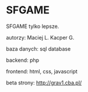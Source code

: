 # SFGAME

SFGAME tylko lepsze.

autorzy: Maciej L. Kacper G.

baza danych: sql database

backend: php

frontend: html, css, javascript

beta strony: http://grav1.cba.pl/

